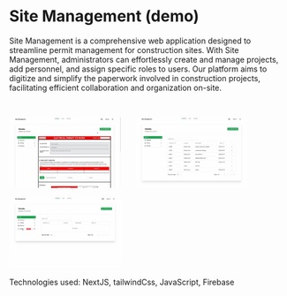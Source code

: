<h1>Site Management (demo)</h1>
<p></p>
Site Management is a comprehensive web application designed to streamline permit management for construction sites. With Site Management, administrators can effortlessly create and manage projects, add personnel, and assign specific roles to users. Our platform aims to digitize and simplify the paperwork involved in construction projects, facilitating efficient collaboration and organization on-site.
</p>
</br>
<p float="left">
<img src="pics/SM1.png"  width="40%"/>
   &nbsp;&nbsp;&nbsp;&nbsp;&nbsp;
<img src="pics/SM2.png"  width="40%"/>
</p>
<p float="left">
<img src="pics/SM3.png"  width="40%"/>
   &nbsp;&nbsp;&nbsp;&nbsp;&nbsp;

</p>

<p>
  Technologies used: NextJS, tailwindCss, JavaScript, Firebase
</p>
